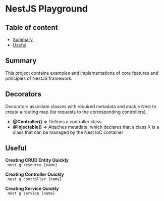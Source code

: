 <h1> NestJS Playground </h1>

<h2> Table of content </h2>

<p>
  <ul>
    <li> <a href=''> Summary </a>  </li>
    <li> <a href=''> Useful </a> </li>
  </ul>
</p>

<h2> Summary </h2>
<p>
  This project contains examples and implementations of core features and principles of NestJS framework.
</p>

<h2> Decorators </h2>
<p>
  Decorators associate classes with required metadata and enable Nest to create a routing map (tie requests to the corresponding controllers).
  <ul>
    <li> <b> @Controller() </b> => Defines a controller class. </li>
    <li> <b> @Injectable() </b> => Attaches metadata, which declares that a class X is a class that can be managed by the Nest IoC container </li>
  </ul>
</p>

<h2> Useful </h2>
<p>
  <strong> Creating CRUD Entity Quickly </strong>
  <br/>
  <code> nest g resource [name] </code>
</p>

<p>
  <strong> Creating Controller Quickly </strong>
  <br/>
  <code> nest g controller [name] </code>
</p>

<p>
  <strong> Creating Service Quickly </strong>
  <br/>
  <code> nest g service [name] </code>
</p>
